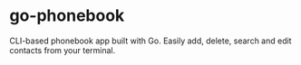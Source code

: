 # go-phonebook
CLI-based phonebook app built with Go. Easily add, delete, search and edit contacts from your terminal.
